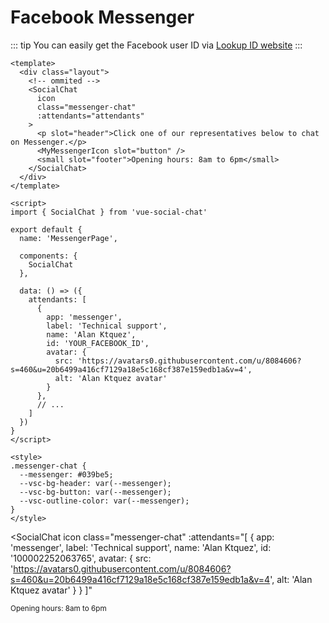 # Facebook Messenger

::: tip
You can easily get the Facebook user ID via [Lookup ID website](https://lookup-id.com/#)
:::

```vue
<template>
  <div class="layout">
    <!-- ommited -->
    <SocialChat
      icon
      class="messenger-chat"
      :attendants="attendants"
    >
      <p slot="header">Click one of our representatives below to chat on Messenger.</p>
      <MyMessengerIcon slot="button" />
      <small slot="footer">Opening hours: 8am to 6pm</small>
    </SocialChat>
  </div>
</template>

<script>
import { SocialChat } from 'vue-social-chat'

export default {
  name: 'MessengerPage',

  components: {
    SocialChat
  },

  data: () => ({
    attendants: [
      {
        app: 'messenger',
        label: 'Technical support',
        name: 'Alan Ktquez',
        id: 'YOUR_FACEBOOK_ID',
        avatar: {
          src: 'https://avatars0.githubusercontent.com/u/8084606?s=460&u=20b6499a416cf7129a18e5c168cf387e159edb1a&v=4',
          alt: 'Alan Ktquez avatar'
        }
      },
      // ...
    ]
  })
}
</script>

<style>
.messenger-chat {
  --messenger: #039be5;
  --vsc-bg-header: var(--messenger);
  --vsc-bg-button: var(--messenger);
  --vsc-outline-color: var(--messenger);
}
</style>
```

<SocialChat
  icon
  class="messenger-chat"
  :attendants="[
    {
      app: 'messenger',
      label: 'Technical support',
      name: 'Alan Ktquez',
      id: '100002252063765',
      avatar: {
        src: 'https://avatars0.githubusercontent.com/u/8084606?s=460&u=20b6499a416cf7129a18e5c168cf387e159edb1a&v=4',
        alt: 'Alan Ktquez avatar'
      }
    }
  ]"
>
  <template v-slot:header>
    <span>Click one of our representatives below to chat on Messenger.</span>
  </template>
  <template v-slot:button>
    <img
      src="https://raw.githubusercontent.com/ktquez/vue-social-chat/master/src/icons/messenger.svg"
      alt="icon messenger"
      aria-hidden="true"
    >
  </template>
  <small slot="footer">Opening hours: 8am to 6pm</small>
</SocialChat>